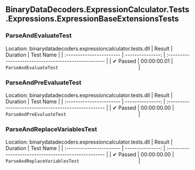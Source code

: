 ## BinaryDataDecoders.ExpressionCalculator.Tests.Expressions.ExpressionBaseExtensionsTests

### ParseAndEvaluateTest
 Location: binarydatadecoders.expressioncalculator.tests.dll
| Result                   | Duration         | Test Name                                          |
| :----------------------- | ---------------: | :--------------------------------------------------- |
|  ✔ Passed               | 00:00:00.01 | `ParseAndEvaluateTest                              ` |

### ParseAndPreEvaluateTest
 Location: binarydatadecoders.expressioncalculator.tests.dll
| Result                   | Duration         | Test Name                                          |
| :----------------------- | ---------------: | :--------------------------------------------------- |
|  ✔ Passed               | 00:00:00.00 | `ParseAndPreEvaluateTest                           ` |

### ParseAndReplaceVariablesTest
 Location: binarydatadecoders.expressioncalculator.tests.dll
| Result                   | Duration         | Test Name                                          |
| :----------------------- | ---------------: | :--------------------------------------------------- |
|  ✔ Passed               | 00:00:00.00 | `ParseAndReplaceVariablesTest                      ` |

